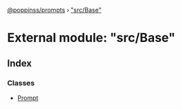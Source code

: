 [@poppinss/prompts](../README.md) › ["src/Base"](_src_base_.md)

# External module: "src/Base"

## Index

### Classes

* [Prompt](../classes/_src_base_.prompt.md)

